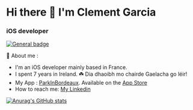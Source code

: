 # Hi there 👋 I'm Clement Garcia
### iOS developer 

 [![General badge](https://img.shields.io/badge/OpenToWork-True-COLOR.svg)](https://shields.io/)
 
 💬 About me :
- I'm an iOS developer mainly based in France.
- I spent 7 years in Ireland. ☘️ Dia dhaoibh mo chairde Gaelacha go léir!
- My App : [ParkInBordeaux](https://parkinbordeaux.app). Available on the [App Store](https://apps.apple.com/fr/app/parkinbordeaux/id1645311974?l=FR) 
- How to reach me: [My Linkedin](https://www.linkedin.com/in/garciaclement/) 
 
 [![Anurag's GitHub stats](https://github-readme-stats.vercel.app/api?username=clmtg&show_icons=true)](https://github.com/clmtg)

<!--
**clmtg/Clmtg** is a ✨ _special_ ✨ repository because its `README.md` (this file) appears on your GitHub profile.

Here are some ideas to get you started:

- 🔭 I’m currently working on ...
- 🌱 I’m currently learning ...
- 👯 I’m looking to collaborate on ...
- 🤔 I’m looking for help with ...
- 💬 Ask me about ...
- 📫 How to reach me: ...
- 😄 Pronouns: ...
- ⚡ Fun fact: ...

-->
